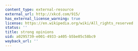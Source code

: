 ```yaml
---
content_type: external-resource
external_url: http://xkcd.com/915/
has_external_license_warning: true
license: https://en.wikipedia.org/wiki/All_rights_reserved
status: ''
title: strong opinions
uid: a0295739-e001-4933-a405-b5be05c58bc9
wayback_url: ''
---
```

